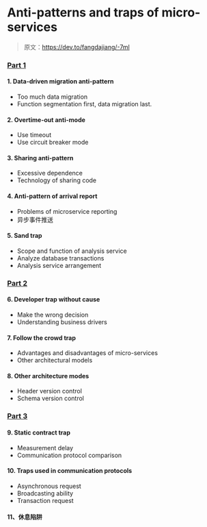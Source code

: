# Anti-patterns and traps of micro-services

> 原文：<https://dev.to/fangdajiang/-7ml>

### [Part 1](http://www.jianshu.com/p/3986239138fe)

#### 1\. Data-driven migration anti-pattern

*   Too much data migration
*   Function segmentation first, data migration last.

#### 2\. Overtime-out anti-mode

*   Use timeout
*   Use circuit breaker mode

#### 3\. Sharing anti-pattern

*   Excessive dependence
*   Technology of sharing code

#### 4\. Anti-pattern of arrival report

*   Problems of microservice reporting
*   异步事件推送

#### 5\. Sand trap

*   Scope and function of analysis service
*   Analyze database transactions
*   Analysis service arrangement

### [Part 2](http://www.jianshu.com/p/c76f7f234a31)

#### 6\. Developer trap without cause

*   Make the wrong decision
*   Understanding business drivers

#### 7\. Follow the crowd trap

*   Advantages and disadvantages of micro-services
*   Other architectural models

#### 8\. Other architecture modes

*   Header version control
*   Schema version control

### [Part 3](http://www.jianshu.com/p/46a81ce30e9c)

#### 9\. Static contract trap

*   Measurement delay
*   Communication protocol comparison

#### 10\. Traps used in communication protocols

*   Asynchronous request
*   Broadcasting ability
*   Transaction request

#### 11、休息陷阱